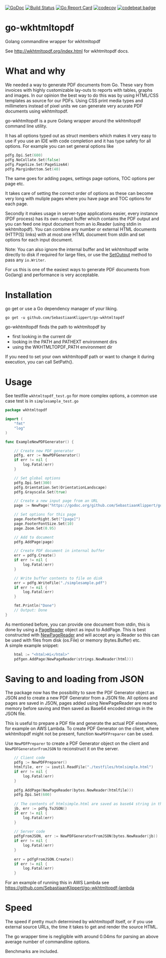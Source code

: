 [![GoDoc](https://godoc.org/github.com/golang/gddo?status.svg)](http://godoc.org/github.com/SebastiaanKlippert/go-wkhtmltopdf)
[![Build Status](https://travis-ci.org/SebastiaanKlippert/go-wkhtmltopdf.svg?branch=master)](https://travis-ci.org/SebastiaanKlippert/go-wkhtmltopdf)
[![Go Report Card](https://goreportcard.com/badge/SebastiaanKlippert/go-wkhtmltopdf)](https://goreportcard.com/report/SebastiaanKlippert/go-wkhtmltopdf)
[![codecov](https://codecov.io/gh/SebastiaanKlippert/go-wkhtmltopdf/branch/master/graph/badge.svg)](https://codecov.io/gh/SebastiaanKlippert/go-wkhtmltopdf)
[![codebeat badge](https://codebeat.co/badges/a6bb7f66-7ae2-4de8-8b61-623ef68096c9)](https://codebeat.co/projects/github-com-sebastiaanklippert-go-wkhtmltopdf-master)

# go-wkhtmltopdf
Golang commandline wrapper for wkhtmltopdf

See http://wkhtmltopdf.org/index.html for wkhtmltopdf docs.

# What and why
We needed a way to generate PDF documents from Go. These vary from invoices with highly customizable lay-outs to reports with tables, graphs and images. In our opinion the best way to do this was by using HTML/CSS templates as source for our PDFs. Using CSS print media types and millimeters instead of pixel units we can generate very acurate PDF documents using wkhtmltopdf.

go-wkhtmltopdf is a pure Golang wrapper around the wkhtmltopdf command line utility.

It has all options typed out as struct members which makes it very easy to use if you use an IDE with
code completion and it has type safety for all options.
For example you can set general options like
```go
pdfg.Dpi.Set(600)
pdfg.NoCollate.Set(false)
pdfg.PageSize.Set(PageSizeA4)
pdfg.MarginBottom.Set(40)
``` 
The same goes for adding pages, settings page options, TOC options per page etc.

It takes care of setting the correct order of options as these can become very long with muliple pages where 
you have page and TOC options for each page.

Secondly it makes usage in server-type applications easier, every instance (PDF process) has its own output buffer 
which contains the PDF output and you can feed one input document from an io.Reader (using stdin in wkhtmltopdf).
You can combine any number or external HTML documents (HTTP(S) links) with at most one HTML document from stdin and set 
options for each input document.

Note: You can also ignore the internal buffer and let wkhtmltopdf write directly to disk if required for large files, or use the [SetOutput](https://godoc.org/github.com/SebastiaanKlippert/go-wkhtmltopdf#PDFGenerator.SetOutput) method to pass any `io.Writer`.

For us this is one of the easiest ways to generate PDF documents from Go(lang) and performance is very acceptable.

# Installation
go get or use a Go dependency manager of your liking.

```
go get -u github.com/SebastiaanKlippert/go-wkhtmltopdf
```

go-wkhtmltopdf finds the path to wkhtmltopdf by
* first looking in the current dir
* looking in the PATH and PATHEXT environment dirs
* using the WKHTMLTOPDF_PATH environment dir

If you need to set your own wkhtmltopdf path or want to change it during execution, you can call SetPath().

# Usage
See testfile ```wkhtmltopdf_test.go``` for more complex options, a common use case test is in ```simplesample_test.go``` 

```go
package wkhtmltopdf

import (
    "fmt"
    "log"
)

func ExampleNewPDFGenerator() {

	// Create new PDF generator
	pdfg, err := NewPDFGenerator()
	if err != nil {
		log.Fatal(err)
	}

	// Set global options
	pdfg.Dpi.Set(300)
	pdfg.Orientation.Set(OrientationLandscape)
	pdfg.Grayscale.Set(true)

	// Create a new input page from an URL
	page := NewPage("https://godoc.org/github.com/SebastiaanKlippert/go-wkhtmltopdf")

	// Set options for this page
	page.FooterRight.Set("[page]")
	page.FooterFontSize.Set(10)
	page.Zoom.Set(0.95)

	// Add to document
	pdfg.AddPage(page)

	// Create PDF document in internal buffer
	err = pdfg.Create()
	if err != nil {
		log.Fatal(err)
	}

	// Write buffer contents to file on disk
	err = pdfg.WriteFile("./simplesample.pdf")
	if err != nil {
		log.Fatal(err)
	}

	fmt.Println("Done")
	// Output: Done
}
```

As mentioned before, you can provide one document from stdin, this is done by using a [PageReader](https://godoc.org/github.com/SebastiaanKlippert/go-wkhtmltopdf#PageReader "GoDoc") object as input to AddPage. This is best constructed with  [NewPageReader](https://godoc.org/github.com/SebastiaanKlippert/go-wkhtmltopdf#NewPageReader "GoDoc") and will accept any io.Reader so this can be used with files from disk (os.File) or memory (bytes.Buffer) etc.  
A simple example snippet:
```go
	html := "<html>Hi</html>"
	pdfgen.AddPage(NewPageReader(strings.NewReader(html)))
```

# Saving to and loading from JSON

The package now has the possibility to save the PDF Generator object as JSON and to create
a new PDF Generator from a JSON file.
All options and pages are saved in JSON, pages added using NewPageReader are read to memory before saving and then saved as Base64 encoded strings
in the JSON file.

This is useful to prepare a PDF file and generate the actual PDF elsewhere, for example on AWS Lambda.
To create PDF Generator on the client, where wkhtmltopdf might not be present, function `NewPDFPreparer` can be used.

Use `NewPDFPreparer` to create a PDF Generator object on the client and `NewPDFGeneratorFromJSON` to reconstruct it on the server.

```go 
    // Client code
    pdfg := NewPDFPreparer()
    htmlfile, err := ioutil.ReadFile("./testfiles/htmlsimple.html")
    if err != nil {
    	log.Fatal(err)
    }
    
    pdfg.AddPage(NewPageReader(bytes.NewReader(htmlfile)))
    pdfg.Dpi.Set(600)
    
    // The contents of htmlsimple.html are saved as base64 string in the JSON file
    jb, err := pdfg.ToJSON()
    if err != nil {
    	log.Fatal(err)
    }
    
    // Server code
    pdfgFromJSON, err := NewPDFGeneratorFromJSON(bytes.NewReader(jb))
    if err != nil {
    	log.Fatal(err)
    }
    
    err = pdfgFromJSON.Create()
    if err != nil {
    	log.Fatal(err)
    }    
```

For an example of running this in AWS Lambda see https://github.com/SebastiaanKlippert/go-wkhtmltopdf-lambda

# Speed 
The speed if pretty much determined by wkhtmltopdf itself, or if you use external source URLs, the time it takes to get and render the source HTML.

The go wrapper time is negligible with around 0.04ms for parsing an above average number of commandline options.

Benchmarks are included.

